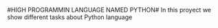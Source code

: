 #HIGH PROGRAMMIN LANGUAGE NAMED PYTHON#
In this proyect we show different tasks about Python language